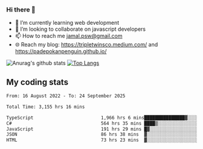 ### Hi there 👋

<!--
**padepokanpenguin/padepokanpenguin** is a ✨ _special_ ✨ repository because its `README.md` (this file) appears on your GitHub profile.
-->

- 🌱 I’m currently learning  web development
- 👯 I’m looking to collaborate on javascript developers
- 📫 How to reach me jamal.psw@gmail.com
- 🌐 Reach my blog:
   https://tripletwinsco.medium.com/ and
   https://padepokanpenguin.github.io/

![Anurag's github stats](https://github-readme-stats.vercel.app/api?username=padepokanpenguin&count_private=true&disable_animations=false&show_icons=true&theme=default)
[![Top Langs](https://github-readme-stats.vercel.app/api/top-langs/?username=padepokanpenguin&theme=default&layout=compact)](https://github.com/padepokanpenguin)

## My coding stats

<!--START_SECTION:waka-->

```txt
From: 16 August 2022 - To: 24 September 2025

Total Time: 3,155 hrs 16 mins

TypeScript                         1,966 hrs 6 mins███████████████▓░░░░░░░░░   62.31 %
C#                                 564 hrs 35 mins ████▒░░░░░░░░░░░░░░░░░░░░   17.89 %
JavaScript                         191 hrs 29 mins █▓░░░░░░░░░░░░░░░░░░░░░░░   06.07 %
JSON                               86 hrs 38 mins  ▓░░░░░░░░░░░░░░░░░░░░░░░░   02.75 %
HTML                               73 hrs 23 mins  ▓░░░░░░░░░░░░░░░░░░░░░░░░   02.33 %
```

<!--END_SECTION:waka-->


